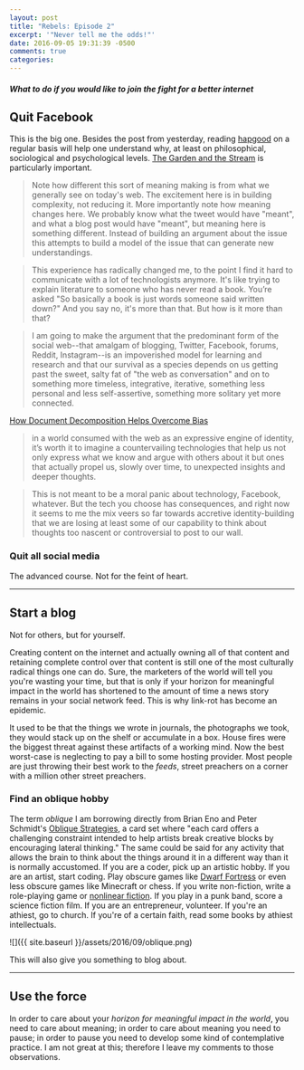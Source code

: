 ```yaml
---
layout: post
title: "Rebels: Episode 2"
excerpt: '"Never tell me the odds!"'
date: 2016-09-05 19:31:39 -0500
comments: true
categories: 
---
```


#### _What to do if you would like to join the fight for a better internet_

## Quit Facebook

This is the big one. Besides the post from yesterday, reading [hapgood](https://hapgood.us/) on a regular basis will help one understand why, at least on philosophical, sociological and psychological levels. [The Garden and the Stream](https://hapgood.us/2015/10/17/the-garden-and-the-stream-a-technopastoral/) is particularly important.

> Note how different this sort of meaning making is from what we generally see on today's web. The excitement here is in building complexity, not reducing it. More importantly note how meaning changes here. We probably know what the tweet would have "meant", and what a blog post would have "meant", but meaning here is something different. Instead of building an argument about the issue this attempts to build a model of the issue that can generate new understandings.

> This experience has radically changed me, to the point I find it hard to communicate with a lot of technologists anymore. It's like trying to explain literature to someone who has never read a book. You’re asked "So basically a book is just words someone said written down?" And you say no, it's more than that. But how is it more than that?

> I am going to make the argument that the predominant form of the social web--that amalgam of blogging, Twitter, Facebook, forums, Reddit, Instagram--is an impoverished model for learning and research and that our survival as a species depends on us getting past the sweet, salty fat of "the web as conversation" and on to something more timeless, integrative, iterative, something less personal and less self-assertive, something more solitary yet more connected.

[How Document Decomposition Helps Overcome Bias](https://hapgood.us/2016/09/04/how-document-decomposition-helps-overcome-bias/)

> in a world consumed with the web as an expressive engine of identity, it’s worth it to imagine a countervailing technologies that help us not only express what we know and argue with others about it but ones that actually propel us, slowly over time, to unexpected insights and deeper thoughts.

> This is not meant to be a moral panic about technology, Facebook, whatever. But the tech you choose has consequences, and right now it seems to me the mix veers so far towards accretive identity-building that we are losing at least some of our capability to think about thoughts too nascent or controversial to post to our wall.

### Quit all social media

The advanced course. Not for the feint of heart.

---

## Start a blog

Not for others, but for yourself.

Creating content on the internet and actually owning all of that content and retaining complete control over that content is still one of the most culturally radical things one can do. Sure, the marketers of the world will tell you you're wasting your time, but that is only if your horizon for meaningful impact in the world has shortened to the amount of time a news story remains in your social network feed. This is why link-rot has become an epidemic. 

It used to be that the things we wrote in journals, the photographs we took, they would stack up on the shelf or accumulate in a box. House fires were the biggest threat against these artifacts of a working mind. Now the best worst-case is neglecting to pay a bill to some hosting provider. Most people are just throwing their best work to the _feeds_, street preachers on a corner with a million other street preachers.

### Find an oblique hobby

The term _oblique_ I am borrowing directly from Brian Eno and Peter Schmidt's [Oblique Strategies](https://en.wikipedia.org/wiki/Oblique_Strategies), a card set where "each card offers a challenging constraint intended to help artists break creative blocks by encouraging lateral thinking." The same could be said for any activity that allows the brain to think about the things around it in a different way than it is normally accustomed. If you are a coder, pick up an artistic hobby. If you are an artist, start coding. Play obscure games like [Dwarf Fortress](https://en.wikipedia.org/wiki/Dwarf_Fortress) or even less obscure games like Minecraft or chess. If you write non-fiction, write a role-playing game or [nonlinear fiction](https://en.wikipedia.org/wiki/Nonlinear_narrative). If you play in a punk band, score a science fiction film. If you are an entrepreneur, volunteer. If you're an athiest, go to church. If you're of a certain faith, read some books by athiest intellectuals. 

![]({{ site.baseurl }}/assets/2016/09/oblique.png)

This will also give you something to blog about. 

---

## Use the force

In order to care about your _horizon for meaningful impact in the world_, you need to care about meaning; in order to care about meaning you need to pause; in order to pause you need to develop some kind of contemplative practice. I am not great at this; therefore I leave my comments to those observations.
